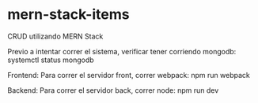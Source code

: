 # mern-stack-items
CRUD utilizando MERN Stack

Previo a intentar correr el sistema, verificar tener corriendo mongodb: systemctl status mongodb

Frontend: Para correr el servidor front, correr webpack: npm run webpack

Backend: Para correr el servidor back, correr node: npm run dev
